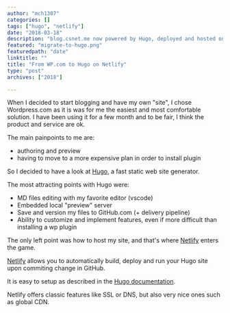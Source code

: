 ```yaml
---
author: "mch1307"
categories: []
tags: ["hugo", "netlify"]
date: "2018-03-18"
description: "blog.csnet.me now powered by Hugo, deployed and hosted on Netlify"
featured: "migrate-to-hugo.png"
featuredpath: "date"
linktitle: ""
title: "From WP.com to Hugo on Netlify"
type: "post"
archives: ["2018"]

---
```


When I decided to start blogging and have my own "site", I chose Wordpress.com as it is was for me the easiest and most comfortable solution.
I have been using it for a few month and to be fair, I think the product and service are ok. 

The main painpoints to me are:

* authoring and preview 
* having to move to a more expensive plan in order to install plugin

So I decided to have a look at [Hugo][1], a fast static web site generator.

The most attracting points with Hugo were:

* MD files editing with my favorite editor (vscode)
* Embedded local "preview" server
* Save and version my files to GitHub.com (+ delivery pipeline)
* Ability to customize and implement features, even if more difficult than installing a wp plugin

The only left point was how to host my site, and that's where [Netlify][2] enters the game.

[Netlify][2] allows you to automatically build, deploy and run your Hugo site upon commiting change in GitHub.

It is easy to setup as described in the [Hugo documentation][3].

Netlify offers classic features like SSL or DNS, but also very nice ones such as global CDN.




[1]: http://gohugo.io
[2]: http://netlify.com
[3]: http://gohugo.io/hosting-and-deployment/hosting-on-netlify/
